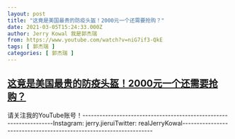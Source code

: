 ```yaml
---
layout: post
title: "这竟是美国最贵的防疫头盔！2000元一个还需要抢购？"
date: 2021-03-05T15:24:33.000Z
author: Jerry Kowal 我是郭杰瑞
from: https://www.youtube.com/watch?v=niG7if3-QkE
tags: [ 郭杰瑞 ]
categories: [ 郭杰瑞 ]
---
```

<!--1614957873000-->
[这竟是美国最贵的防疫头盔！2000元一个还需要抢购？](https://www.youtube.com/watch?v=niG7if3-QkE)
------

<div>
请关注我的YouTube账号！-------------------------------------------------------------------Instagram:  jerry.jieruiTwitter:  realJerryKowal-------------------------------------------------------------------
</div>

